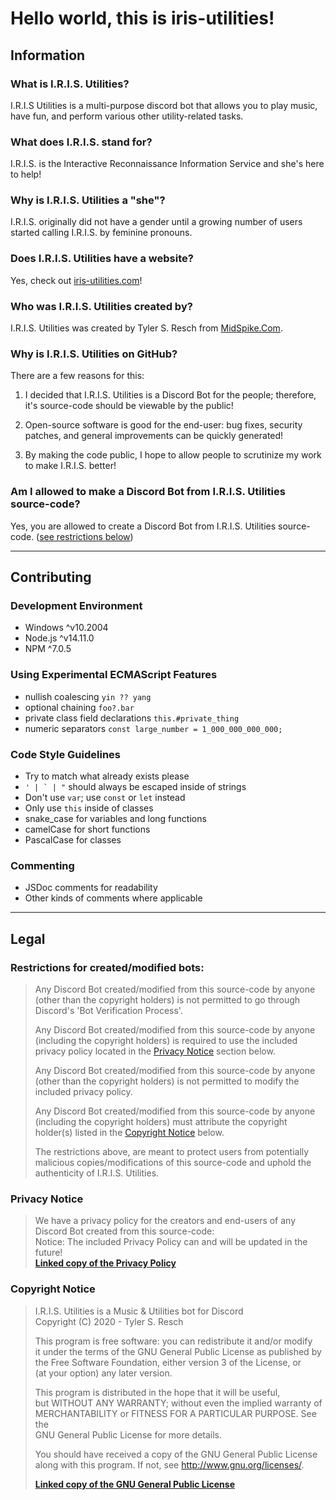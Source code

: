 # Hello world, this is iris-utilities!

## Information

### What is I.R.I.S. Utilities?
I.R.I.S Utilities is a multi-purpose discord bot that allows you to play music, have fun, and perform various other utility-related tasks.

### What does I.R.I.S. stand for?
I.R.I.S. is the Interactive Reconnaissance Information Service and she's here to help!

### Why is I.R.I.S. Utilities a "she"?
I.R.I.S. originally did not have a gender until a growing number of users started calling I.R.I.S. by feminine pronouns.

### Does I.R.I.S. Utilities have a website?
Yes, check out [iris-utilities.com](https://iris-utilities.com/)!

### Who was I.R.I.S. Utilities created by?
I.R.I.S. Utilities was created by Tyler S. Resch from [MidSpike.Com](https://midspike.com/).

### Why is I.R.I.S. Utilities on GitHub?
There are a few reasons for this:

1) I decided that I.R.I.S. Utilities is a Discord Bot for the people; therefore, it's source-code should be viewable by the public!

2) Open-source software is good for the end-user: bug fixes, security patches, and general improvements can be quickly generated!

3) By making the code public, I hope to allow people to scrutinize my work to make I.R.I.S. better!

### Am I allowed to make a Discord Bot from I.R.I.S. Utilities source-code?
Yes, you are allowed to create a Discord Bot from I.R.I.S. Utilities source-code. ([see restrictions below](#legal))

---

## Contributing

### Development Environment
- Windows ^v10.2004
- Node.js ^v14.11.0
- NPM ^7.0.5

### Using Experimental ECMAScript Features
- nullish coalescing `yin ?? yang`
- optional chaining `foo?.bar`
- private class field declarations `this.#private_thing`
- numeric separators `const large_number = 1_000_000_000_000;`

### Code Style Guidelines
- Try to match what already exists please
- ``' | ` | "`` should always be escaped inside of strings
- Don't use `var`; use `const` or `let` instead
- Only use `this` inside of classes
- snake_case for variables and long functions
- camelCase for short functions
- PascalCase for classes

### Commenting
- JSDoc comments for readability
- Other kinds of comments where applicable

---

## Legal

### Restrictions for created/modified bots:
> Any Discord Bot created/modified from this source-code by anyone (other than the copyright holders) is not permitted to go through Discord's 'Bot Verification Process'.
> 
> Any Discord Bot created/modified from this source-code by anyone (including the copyright holders) is required to use the included privacy policy located in the [Privacy Notice](#privacy-notice) section below.
> 
> Any Discord Bot created/modified from this source-code by anyone (other than the copyright holders) is not permitted to modify the included privacy policy.
> 
> Any Discord Bot created/modified from this source-code by anyone (including the copyright holders) must attribute the copyright holder(s) listed in the [Copyright Notice](#copyright-notice) below.
> 
> The restrictions above, are meant to protect users from potentially malicious copies/modifications of this source-code and uphold the authenticity of I.R.I.S. Utilities.

### Privacy Notice
> We have a privacy policy for the creators and end-users of any Discord Bot created from this source-code:  
> Notice: The included Privacy Policy can and will be updated in the future!  
> **[Linked copy of the Privacy Policy](PRIVACY.md)**

### Copyright Notice
> I.R.I.S. Utilities is a Music & Utilities bot for Discord  
> Copyright (C) 2020 - Tyler S. Resch
> 
> This program is free software: you can redistribute it and/or modify  
> it under the terms of the GNU General Public License as published by  
> the Free Software Foundation, either version 3 of the License, or  
> (at your option) any later version.
> 
> This program is distributed in the hope that it will be useful,  
> but WITHOUT ANY WARRANTY; without even the implied warranty of  
> MERCHANTABILITY or FITNESS FOR A PARTICULAR PURPOSE.  See the  
> GNU General Public License for more details.
> 
> You should have received a copy of the GNU General Public License  
> along with this program. If not, see <http://www.gnu.org/licenses/>.
> 
> **[Linked copy of the GNU General Public License](LICENSE.md)**

